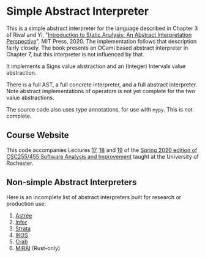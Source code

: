 # Simple Abstract Interpreter

This is a simple abstract interpreter for the language described in
Chapter 3 of Rival and Yi, "[Introduction to Static Analysis: An
Abstract Interpretation
Perspective](https://mitpress.mit.edu/books/introduction-static-analysis)",
MIT Press, 2020. The implementation follows that description fairly
closely. The book presents an OCaml based abstract interpreter in
Chapter 7, but this interpreter is not influenced by that.

It implements a Signs value abstraction and an (Integer) Intervals
value abstraction.

There is a full AST, a full concrete interpreter, and a full abstract
interpreter. Note abstract implementations of operators is not yet
complete for the two value abstractions.

The source code also uses type annotations, for use with `mypy`. This
is not complete.

## Course Website

This code accompanies Lectures [17](https://www.cs.rochester.edu/~sree/courses/csc-255-455/spring-2020/static/17-pa-ai.pdf), [18](https://www.cs.rochester.edu/~sree/courses/csc-255-455/spring-2020/static/18-ai.pdf) and [19](https://www.cs.rochester.edu/~sree/courses/csc-255-455/spring-2020/static/19-ai-3.pdf) of the [Spring 2020 edition of CSC255/455 Software Analysis and Improvement](https://www.cs.rochester.edu/~sree/courses/csc-255-455/spring-2020/) taught at the University of Rochester.

## Non-simple Abstract Interpreters

Here is an incomplete list of abstract interpreters built for research or production use:

  1. [Astrée](http://www.astree.ens.fr/)
  2. [Infer](https://fbinfer.com/)
  3. [Strata](https://github.com/facebookincubator/SPARTA)
  4. [IKOS](https://github.com/NASA-SW-VnV/ikos)
  5. [Crab](https://github.com/seahorn/crab)
  6. [MIRAI](https://github.com/facebookexperimental/MIRAI) (Rust-only)
